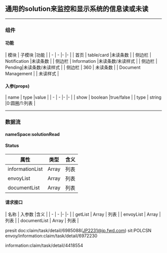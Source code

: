 ## 通用的solution来监控和显示系统的信息读或未读
---
 ### 组件
 #### 功能
| 模块 | 子模块 |功能 |
| - | - |- |- |
| 首页 | table/card |未读条数 |
| 侧边栏 | Notification |未读条数 |
| 侧边栏 | Information  |未读条数/未读样式  |
| 侧边栏 | Pending|未读条数/未读样式       |
| 侧边栏 |   360 |   未读条数 |
| Document Management |  | 未读样式  |

 #### 入参(props)
| name | type |value |
| - | - |- |- |
| show | boolean |true/false |
| type | string |0:圆圈/1:列表 |


---

### 数据流
#### nameSpace:solutionRead
#### Status 
| 属性 | 类型 |含义 |
| - | - |- |
| informationList | Array | 列表 |
| envoyList | Array | 列表 |
| documentList | Array | 列表 |

#### 请求接口 
| 名称 | 入参数 |含义 |
| - | - |- |- |
| getList | Array | 列表 |
| envoyList | Array | 列表 |
| documentList | Array | 列表 |


presit
doc:claim/task/detail/6985088(JP2231@jp.fwd.com)
sit:POLCSN
envoy/information:claim/task/detail/6972230


information:claim/task/detail/4418554 